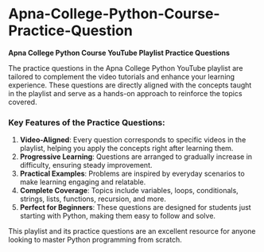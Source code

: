 # Apna-College-Python-Course-Practice-Question
**Apna College Python Course YouTube Playlist Practice Questions**  

The practice questions in the Apna College Python YouTube playlist are tailored to complement the video tutorials and enhance your learning experience. These questions are directly aligned with the concepts taught in the playlist and serve as a hands-on approach to reinforce the topics covered.  

### Key Features of the Practice Questions:  
1. **Video-Aligned**: Every question corresponds to specific videos in the playlist, helping you apply the concepts right after learning them.  
2. **Progressive Learning**: Questions are arranged to gradually increase in difficulty, ensuring steady improvement.  
3. **Practical Examples**: Problems are inspired by everyday scenarios to make learning engaging and relatable.  
4. **Complete Coverage**: Topics include variables, loops, conditionals, strings, lists, functions, recursion, and more.  
5. **Perfect for Beginners**: These questions are designed for students just starting with Python, making them easy to follow and solve.  

This playlist and its practice questions are an excellent resource for anyone looking to master Python programming from scratch.
